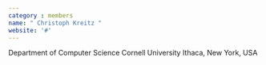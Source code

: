 ```yaml
---
category : members
name: " Christoph Kreitz " 
website: '#'
---
```

Department of Computer Science
Cornell University
Ithaca, New York, USA

